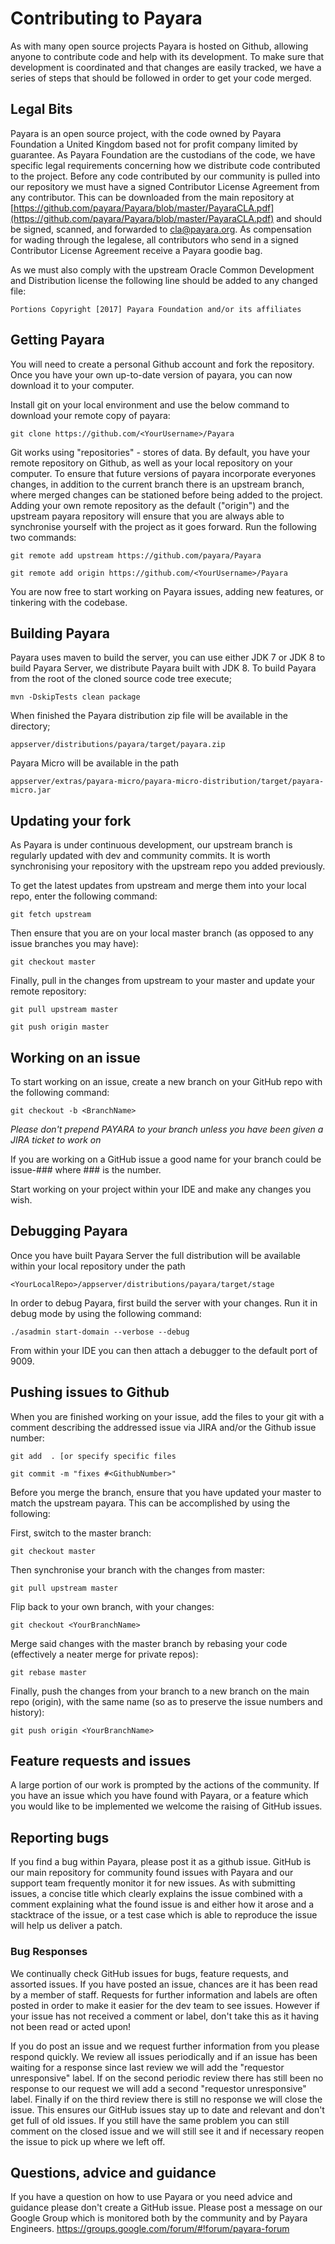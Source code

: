 # Contributing to Payara

As with many open source projects Payara is hosted on Github, allowing anyone to contribute code and help with its development. To make sure that development is coordinated and that changes are easily tracked, we have a series of steps that should be followed in order to get your code merged.

## Legal Bits
Payara is an open source project, with the code owned by Payara Foundation a United Kingdom based not for profit company limited by guarantee. As Payara Foundation are the custodians of the code, we have specific legal requirements concerning how we distribute code contributed to the project. Before any code contributed by our community is pulled into our repository we must have a signed Contributor License Agreement from any contributor. This can be downloaded from the main repository at [https://github.com/payara/Payara/blob/master/PayaraCLA.pdf](https://github.com/payara/Payara/blob/master/PayaraCLA.pdf) and should be signed, scanned, and forwarded to [cla@payara.org](mailto:cla@payara.org). As compensation for wading through the legalese, all contributors who send in a signed Contributor License Agreement receive a Payara goodie bag.

As we must also comply with the upstream Oracle Common Development and Distribution license the following line should be added to any changed file:

```
Portions Copyright [2017] Payara Foundation and/or its affiliates
```

## Getting Payara
You will need to create a personal Github account and fork the repository.
Once you have your own up-to-date version of payara, you can now download it to your computer.

Install git on your local environment and use the below command to download your remote copy of payara:

```
git clone https://github.com/<YourUsername>/Payara
```

Git works using "repositories" - stores of data. By default, you have your remote repository on Github, as well as your local repository on your computer. To ensure that future versions of payara incorporate everyones changes, in addition to the current branch there is an upstream branch, where merged changes can be stationed before being added to the project. Adding your own remote repository as the default ("origin") and the upstream payara repository will ensure that you are always able to synchronise yourself with the project as it goes forward. Run the following two commands:

```
git remote add upstream https://github.com/payara/Payara
```

```
git remote add origin https://github.com/<YourUsername>/Payara
```

You are now free to start working on Payara issues, adding new features, or tinkering with the codebase.

## Building Payara
Payara uses maven to build the server, you can use either JDK 7 or JDK 8 to build Payara Server, we distribute Payara built with JDK 8.
To build Payara from the root of the cloned source code tree execute;
```
mvn -DskipTests clean package
```
When finished the Payara distribution zip file will be available in the directory;
```
appserver/distributions/payara/target/payara.zip
```
Payara Micro will be available in the path
```
appserver/extras/payara-micro/payara-micro-distribution/target/payara-micro.jar
```

## Updating your fork
As Payara is under continuous development, our upstream branch is regularly updated with dev and community commits. It is worth synchronising your repository with the upstream repo you added previously.

To get the latest updates from upstream and merge them into your local repo, enter the following command:

```
git fetch upstream
```

Then ensure that you are on your local master branch (as opposed to any issue branches you may have):

```
git checkout master
```

Finally, pull in the changes from upstream to your master and update your remote repository:

```
git pull upstream master
```

```
git push origin master
```

## Working on an issue
To start working on an issue, create a new branch on your GitHub repo with the following command:

```
git checkout -b <BranchName>
```

*Please don't prepend PAYARA to your branch unless you have been given a JIRA ticket to work on*

If you are working on a GitHub issue a good name for your branch could be issue-### where ### is the number.

Start working on your project within your IDE and make any changes you wish.

## Debugging Payara

Once you have built Payara Server the full distribution will be available within your local repository under the path

```
<YourLocalRepo>/appserver/distributions/payara/target/stage
```

In order to debug Payara, first build the server with your changes. Run it in debug mode by using the following command:

```
./asadmin start-domain --verbose --debug
```

From within your IDE you can then attach a debugger to the default port of 9009.

## Pushing issues to Github

When you are finished working on your issue, add the files to your git with a comment describing the addressed issue via JIRA and/or the Github issue number:

```
git add  . [or specify specific files
```

```
git commit -m "fixes #<GithubNumber>"
```

Before you merge the branch, ensure that you have updated your master to match the upstream payara. This can be accomplished by using the following:

First, switch to the master branch:

```
git checkout master
```

Then synchronise your branch with the changes from master:

```
git pull upstream master
```

Flip back to your own branch, with your changes:

```
git checkout <YourBranchName>
```

Merge said changes with the master branch by rebasing your code (effectively a neater merge for private repos):

```
git rebase master
```

Finally, push the changes from your branch to a new branch on the main repo (origin), with the same name (so as to preserve the issue numbers and history):

```
git push origin <YourBranchName>
```

## Feature requests and issues

A large portion of our work is prompted by the actions of the community. If you have an issue which you have found with Payara, or a feature which you would like to be implemented we welcome the raising of GitHub issues.

## Reporting bugs

If you find a bug within Payara, please post it as a github issue. GitHub is our main repository for community found issues with Payara and our support team frequently monitor it for new issues. As with submitting issues, a concise title which clearly explains the issue combined with a comment explaining what the found issue is and either how it arose and a stacktrace of the issue, or a test case which is able to reproduce the issue will help us deliver a patch.

### Bug Responses

We continually check GitHub issues for bugs, feature requests, and assorted issues. If you have posted an issue, chances are it has been read by a member of staff. Requests for further information and labels are often posted in order to make it easier for the dev team to see issues. However if your issue has not received a comment or label, don't take this as it having not been read or acted upon!

If you do post an issue and we request further information from you please respond quickly. We review all issues periodically and if an issue has been waiting for a response since last review we will add the "requestor unresponsive" label. If on the second periodic review there has still been no response to our request we will add a second "requestor unresponsive" label. Finally if on the third review there is still no response we will close the issue. This ensures our GitHub issues stay up to date and relevant and don't get full of old issues. If you still have the same problem you can still comment on the closed issue and we will still see it and if necessary reopen the issue to pick up where we left off. 

## Questions, advice and guidance

If you have a question on how to use Payara or you need advice and guidance please don't create a GitHub issue. Please post a message on our Google Group which is monitored both by the community and by Payara Engineers. 
https://groups.google.com/forum/#!forum/payara-forum 
